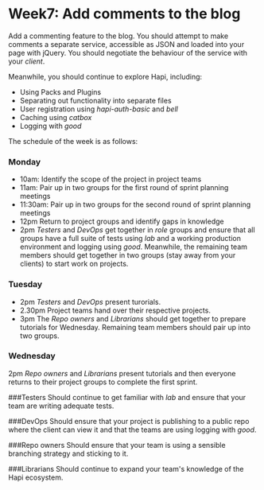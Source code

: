 # Week7: Add comments to the blog

Add a commenting feature to the blog. You should attempt to make comments a separate service, accessible as JSON and loaded into your page with jQuery. You should negotiate the behaviour of the service with your *client*.

Meanwhile, you should continue to explore Hapi, including:
* Using Packs and Plugins
* Separating out functionality into separate files
* User registration using *hapi-auth-basic* and *bell*
* Caching using *catbox*
* Logging with *good*

The schedule of the week is as follows:

### Monday
* 10am: Identify the scope of the project in project teams
* 11am: Pair up in two groups for the first round of sprint planning meetings
* 11:30am: Pair up in two groups for the second round of sprint planning meetings
* 12pm Return to project groups and identify gaps in knowledge
* 2pm *Testers* and *DevOps* get together in *role* groups and ensure that all groups have a full suite of tests using *lab* and a working production environment and logging using *good*. Meanwhile, the remaining team members should get together in two groups (stay away from your clients) to start work on projects.

### Tuesday
* 2pm *Testers* and *DevOps* present turorials. 
* 2.30pm Project teams hand over their respective projects.
* 3pm The *Repo owners* and *Librarians* should get together to prepare tutorials for Wednesday. Remaining team members should pair up into two groups.

### Wednesday 
2pm *Repo owners* and *Librarians* present tutorials and then everyone returns to their project groups to complete the first sprint.

###Testers
Should continue to get familiar with *lab* and ensure that your team are writing adequate tests.

###DevOps
Should ensure that your project is publishing to a public repo where the client can view it and that the teams are using logging with *good*.

###Repo owners
Should ensure that your team is using a sensible branching strategy and sticking to it.
 
###Librarians
Should continue to expand your team's knowledge of the Hapi ecosystem.


